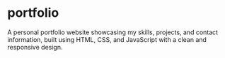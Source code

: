 # portfolio
A personal portfolio website showcasing my skills, projects, and contact information, built using HTML, CSS, and JavaScript with a clean and responsive design.
